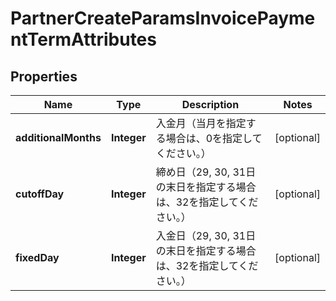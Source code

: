 

# PartnerCreateParamsInvoicePaymentTermAttributes


## Properties

Name | Type | Description | Notes
------------ | ------------- | ------------- | -------------
**additionalMonths** | **Integer** | 入金月（当月を指定する場合は、0を指定してください。） |  [optional]
**cutoffDay** | **Integer** | 締め日（29, 30, 31日の末日を指定する場合は、32を指定してください。） |  [optional]
**fixedDay** | **Integer** | 入金日（29, 30, 31日の末日を指定する場合は、32を指定してください。） |  [optional]



